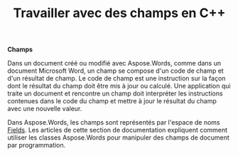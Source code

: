 ﻿---
title: Travailler avec des champs en C++
second_title: Aspose.Words pour C++
articleTitle: Travailler avec des Champs
linktitle: Travailler avec des Champs
description: "Introduction à la fonctionnalité de champ dans Aspose.Words pour C++."
type: docs
weight: 370
url: /fr/cpp/working-with-fields/
---

**Champs**

Dans un document créé ou modifié avec Aspose.Words, comme dans un document Microsoft Word, un champ se compose d'un code de champ et d'un résultat de champ. Le code de champ est une instruction sur la façon dont le résultat du champ doit être mis à jour ou calculé. Une application qui traite un document et rencontre un champ doit interpréter les instructions contenues dans le code du champ et mettre à jour le résultat du champ avec une nouvelle valeur.

Dans Aspose.Words, les champs sont représentés par l'espace de noms [Fields](https://reference.aspose.com/words/cpp/aspose.words.fields/). Les articles de cette section de documentation expliquent comment utiliser les classes Aspose.Words pour manipuler des champs de document par programmation.
